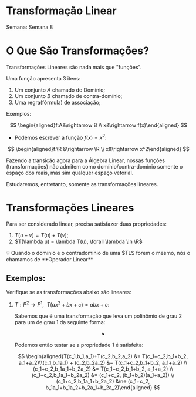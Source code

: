 # Transformação Linear

Semana: Semana 8

# O Que São Transformações?

Transformações Lineares são nada mais que "funções".

Uma função apresenta 3 itens:

1. Um conjunto $A$ chamado de Domínio;
2. Um conjunto $B$ chamado de contra-domínio;
3. Uma regra(fórmula) de associação;

Exemplos:

$$
\begin{aligned}f:A&\rightarrow B \\ x&\rightarrow f(x)\end{aligned} 
$$

 

- Podemos escrever a função $f(x) = x^2$:

$$
\begin{aligned}f:\R &\rightarrow \R \\ x&\rightarrow x^2\end{aligned}
$$

Fazendo a transição agora para a Álgebra Linear, nossas funções (transformações) não admitem como domínio/contra-domínio somente o espaço dos reais, mas sim qualquer espaço vetorial.

Estudaremos, entretanto, somente as transformações lineares.

# Transformações Lineares

Para ser considerado linear, precisa satisfazer duas propriedades:

1. $T(u+v) = T(u)+T(v);$
2. $T(\lambda u) = \lambda T(u), \forall \lambda \in \R$

<aside>
💡 Quando o domínio e o contradomínio de uma $TL$ forem o mesmo, nós o chamamos de **Operador Linear**

</aside>

## Exemplos:

Verifique se as transformações abaixo são lineares:

1. $T:P^2 \rightarrow P^1, \:\:T(ax^2+bx+c) = abx+c$:
    
    Sabemos que é uma transformação que leva um polinômio de grau 2 para um de grau 1 da seguinte forma:
    
    $$
    ⁍
    $$
    
    Podemos então testar se a propriedade 1 é satisfeita:
    
    $$
    \begin{aligned}T(c_1,b_1,a_1)+T(c_2,b_2,a_2) &= T(c_1+c_2,b_1+b_2, a_1+a_2)\\(c_1,b_1a_1) + (c_2,b_2a_2) &= T(c_1+c_2,b_1+b_2, a_1+a_2) \\ (c_1+c_2,b_1a_1+b_2a_2) &= T(c_1+c_2,b_1+b_2, a_1+a_2) \\ (c_1+c_2,b_1a_1+b_2a_2) &= (c_1+c_2, (b_1+b_2)(a_1+a_2)) \\ (c_1+c_2,b_1a_1+b_2a_2) &\ne (c_1+c_2, b_1a_1+b_1a_2+b_2a_1+b_2a_2)\end{aligned}
    $$